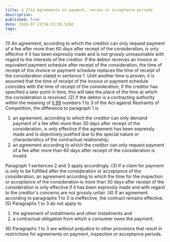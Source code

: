 ```yaml
---
title: § 271a Agreements on payment, review or acceptance periods
description: 
published: true
date: 2020-07-21T16:23:59.520Z
tags: 
---
```



(1) An agreement, according to which the creditor can only request payment of a fee after more than 60 days after receipt of the consideration, is only effective if it has been expressly made and is not grossly unreasonable with regard to the interests of the creditor. If the debtor receives an invoice or equivalent payment schedule after receipt of the consideration, the time of receipt of this invoice or payment schedule replaces the time of receipt of the consideration stated in sentence 1. Until another time is proven, it is assumed that the time of receipt of the invoice or payment schedule coincides with the time of receipt of the consideration; if the creditor has specified a later point in time, this will take the place of the time at which the consideration is received.
(2) If the debtor is a contracting authority within the meaning of [§ 99](/laws_and_regulations/BGB/99) numbers 1 to 3 of the Act against Restraints of Competition, the difference to paragraph 1 is
1. an agreement, according to which the creditor can only demand payment of a fee after more than 30 days after receipt of the consideration, is only effective if the agreement has been expressly made and is objectively justified due to the special nature or characteristics of the contractual relationship;
2. an agreement according to which the creditor can only request payment of a fee after more than 60 days after receipt of the consideration is invalid.

Paragraph 1 sentences 2 and 3 apply accordingly.
(3) If a claim for payment is only to be fulfilled after the consideration or acceptance of the consideration, an agreement according to which the time for the inspection or acceptance of the consideration is more than 30 days after receipt of the consideration is only effective if it has been expressly made and with regard to the creditor's concerns are not grossly unfair.
(4) If an agreement according to paragraphs 1 to 3 is ineffective, the contract remains effective.
(5) Paragraphs 1 to 3 do not apply to
1. the agreement of installments and other installments and
2. a contractual obligation from which a consumer owes the payment.

(6) Paragraphs 1 to 3 are without prejudice to other provisions that result in restrictions for agreements on payment, inspection or acceptance periods.

